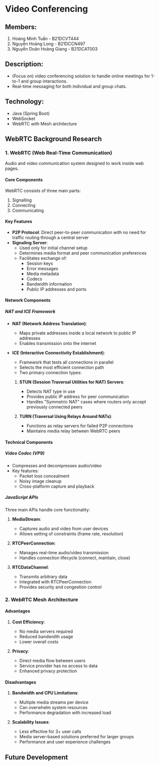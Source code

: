 # Video Conferencing

## Members:
1. Hoàng Minh Tuấn - B21DCVT444
2. Nguyễn Hoàng Long - B21DCCN497
3. Nguyễn Doãn Hoàng Giang - B21DCAT003

## Description:
- (Focus on) video conferencing solution to handle online meetings for 1-to-1 and group interactions. 
- Real-time messaging for both individual and group chats.

## Technology:
- Java (Spring Boot)
- WebSocket
- WebRTC with Mesh architecture

## WebRTC Background Research

### 1. WebRTC (Web Real-Time Communication)
Audio and video communication system designed to work inside web pages.

#### Core Components
WebRTC consists of three main parts:
1. Signalling
2. Connecting
3. Communicating

#### Key Features
* **P2P Protocol**: Direct peer-to-peer communication with no need for traffic routing through a central server
* **Signaling Server**: 
  * Used only for initial channel setup
  * Determines media format and peer communication preferences
  * Facilitates exchange of:
    * Session keys
    * Error messages
    * Media metadata
    * Codecs
    * Bandwidth information
    * Public IP addresses and ports

#### Network Components

##### NAT and ICE Framework
* **NAT (Network Address Translation)**:
  * Maps private addresses inside a local network to public IP addresses
  * Enables transmission onto the internet

* **ICE (Interactive Connectivity Establishment)**:
  * Framework that tests all connections in parallel
  * Selects the most efficient connection path
  * Two primary connection types:

  1. **STUN (Session Traversal Utilities for NAT) Servers**:
     * Detects NAT type in use
     * Provides public IP address for peer communication
     * Handles "Symmetric NAT" cases where routers only accept previously connected peers

  2. **TURN (Traversal Using Relays Around NATs)**:
     * Functions as relay servers for failed P2P connections
     * Maintains media relay between WebRTC peers

#### Technical Components

##### Video Codec (VP9)
* Compresses and decompresses audio/video
* Key features:
  * Packet loss concealment
  * Noisy image cleanup
  * Cross-platform capture and playback

##### JavaScript APIs
Three main APIs handle core functionality:

1. **MediaStream**:
   * Captures audio and video from user devices
   * Allows setting of constraints (frame rate, resolution)

2. **RTCPeerConnection**:
   * Manages real-time audio/video transmission
   * Handles connection lifecycle (connect, maintain, close)

3. **RTCDataChannel**:
   * Transmits arbitrary data
   * Integrated with RTCPeerConnection
   * Provides security and congestion control

### 2. WebRTC Mesh Architecture

#### Advantages
1. **Cost Efficiency**:
   * No media servers required
   * Reduced bandwidth usage
   * Lower overall costs

2. **Privacy**:
   * Direct media flow between users
   * Service provider has no access to data
   * Enhanced privacy protection

#### Disadvantages
1. **Bandwidth and CPU Limitations**:
   * Multiple media streams per device
   * Can overwhelm system resources
   * Performance degradation with increased load

2. **Scalability Issues**:
   * Less effective for 3+ user calls
   * Media server-based solutions preferred for larger groups
   * Performance and user experience challenges
     
## Future Development
